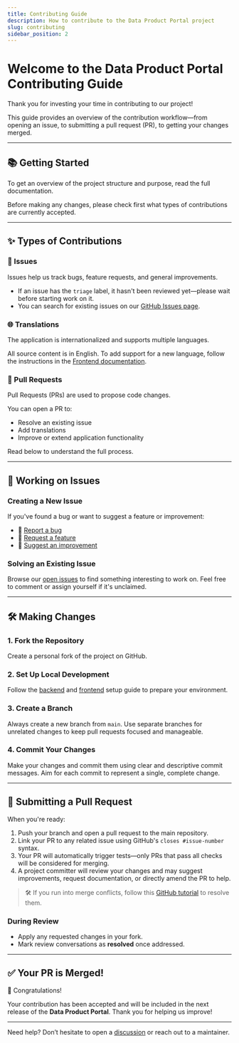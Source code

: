 ```yaml
---
title: Contributing Guide
description: How to contribute to the Data Product Portal project
slug: contributing
sidebar_position: 2
---
```


# Welcome to the Data Product Portal Contributing Guide

Thank you for investing your time in contributing to our project!

This guide provides an overview of the contribution workflow—from opening an issue, to submitting a pull request (PR), to getting your changes merged.

---

## 📚 Getting Started

To get an overview of the project structure and purpose, read the full documentation.

Before making any changes, please check first what types of contributions are currently accepted.

---

## ✨ Types of Contributions

### 🐞 Issues

Issues help us track bugs, feature requests, and general improvements.

- If an issue has the `triage` label, it hasn't been reviewed yet—please wait before starting work on it.
- You can search for existing issues on our [GitHub Issues page](https://github.com/conveyordata/data-product-portal/issues).

### 🌐 Translations

The application is internationalized and supports multiple languages.

All source content is in English. To add support for a new language, follow the instructions in the [Frontend documentation](./frontend#add-new-languages).

### 🔧 Pull Requests

Pull Requests (PRs) are used to propose code changes.

You can open a PR to:
- Resolve an existing issue
- Add translations
- Improve or extend application functionality

Read below to understand the full process.

---

## 🧩 Working on Issues

### Creating a New Issue

If you've found a bug or want to suggest a feature or improvement:

- 🐛 [Report a bug](https://github.com/conveyordata/data-product-portal/issues/new?labels=bug&template=bug-report---.md)
- 🚀 [Request a feature](https://github.com/conveyordata/data-product-portal/issues/new?labels=enhancement&template=feature-request---.md)
- 🔧 [Suggest an improvement](https://github.com/conveyordata/data-product-portal/issues/new?labels=enhancement&template=improvement-request---.md)

### Solving an Existing Issue

Browse our [open issues](https://github.com/conveyordata/data-product-portal/issues) to find something interesting to work on. Feel free to comment or assign yourself if it's unclaimed.

---

## 🛠️ Making Changes

### 1. Fork the Repository

Create a personal fork of the project on GitHub.

### 2. Set Up Local Development

Follow the [backend](./backend) and [frontend](./frontend) setup guide to prepare your environment.

### 3. Create a Branch

Always create a new branch from `main`. Use separate branches for unrelated changes to keep pull requests focused and manageable.

### 4. Commit Your Changes

Make your changes and commit them using clear and descriptive commit messages. Aim for each commit to represent a single, complete change.

---

## 🔄 Submitting a Pull Request

When you're ready:

1. Push your branch and open a pull request to the main repository.
2. Link your PR to any related issue using GitHub's `closes #issue-number` syntax.
3. Your PR will automatically trigger tests—only PRs that pass all checks will be considered for merging.
4. A project committer will review your changes and may suggest improvements, request documentation, or directly amend the PR to help.

> 🛠️ If you run into merge conflicts, follow this [GitHub tutorial](https://github.com/skills/resolve-merge-conflicts) to resolve them.

### During Review

- Apply any requested changes in your fork.
- Mark review conversations as **resolved** once addressed.

---

## ✅ Your PR is Merged!

🎉 Congratulations!

Your contribution has been accepted and will be included in the next release of the **Data Product Portal**. Thank you for helping us improve!

---

Need help? Don’t hesitate to open a [discussion](https://github.com/conveyordata/data-product-portal/discussions) or reach out to a maintainer.
